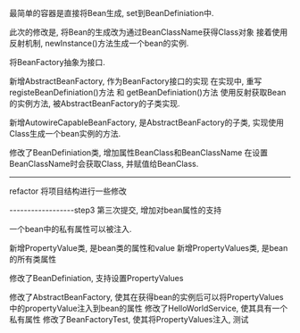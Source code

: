 最简单的容器是直接将Bean生成, set到BeanDefiniation中.

此次的修改是, 将Bean的生成改为通过BeanClassName获得Class对象
接着使用反射机制, newInstance()方法生成一个bean的实例.

将BeanFactory抽象为接口.

新增AbstractBeanFactory, 作为BeanFactory接口的实现
在实现中, 重写registeBeanDefiniation()方法 和 getBeanDefiniation()方法
使用反射获取Bean的实例方法, 被AbstractBeanFactory的子类实现.

新增AutowireCapableBeanFactory, 是AbstractBeanFactory的子类, 实现使用Class生成一个bean实例的方法.

修改了BeanDefiniation类, 增加属性BeanClass和BeanClassName
在设置BeanClassName时会获取Class, 并赋值给BeanClass.

-------------

refactor
将项目结构进行一些修改

------------------step3
第三次提交, 增加对bean属性的支持

一个bean中的私有属性可以被注入.

新增PropertyValue类, 是bean类的属性和value
新增PropertyValues类, 是bean的所有类属性

修改了BeanDefiniation, 支持设置PropertyValues

修改了AbstractBeanFactory, 使其在获得bean的实例后可以将PropertyValues中的propertyValue注入到bean的属性
修改了HelloWorldService, 使其具有一个私有属性
修改了BeanFactoryTest, 使其将PropertyValues注入, 测试